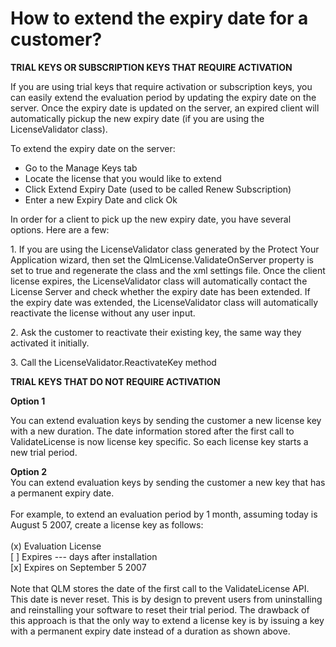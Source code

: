 # How to extend the expiry date for a customer?

**TRIAL KEYS OR SUBSCRIPTION KEYS THAT REQUIRE ACTIVATION**

If you are using trial keys that require activation or subscription keys, you can easily extend the evaluation period by updating the expiry date on the server. Once the expiry date is updated on the server, an expired client will automatically pickup the new expiry date (if you are using the LicenseValidator class).

To extend the expiry date on the server:

* Go to the Manage Keys tab
* Locate the license that you would like to extend
* Click Extend Expiry Date (used to be called Renew Subscription)
* Enter a new Expiry Date and click Ok

In order for a client to pick up the new expiry date, you have several options. Here are a few:

1\. If you are using the LicenseValidator class generated by the Protect Your Application wizard, then set the QlmLicense.ValidateOnServer property is set to true and regenerate the class and the xml settings file. Once the client license expires, the LicenseValidator class will automatically contact the License Server and check whether the expiry date has been extended. If the expiry date was extended, the LicenseValidator class will automatically reactivate the license without any user input.

2\. Ask the customer to reactivate their existing key, the same way they activated it initially.

3\. Call the LicenseValidator.ReactivateKey method

&#x20;

**TRIAL KEYS THAT DO NOT REQUIRE ACTIVATION**

**Option 1**

You can extend evaluation keys by sending the customer a new license key with a new duration. The date information stored after the first call to ValidateLicense is now license key specific. So each license key starts a new trial period.

**Option 2**\
You can extend evaluation keys by sending the customer a new key that has a permanent expiry date.\
\
For example, to extend an evaluation period by 1 month, assuming today is August 5 2007, create a license key as follows:\
\
(x) Evaluation License\
\[ ] Expires --- days after installation\
\[x] Expires on September 5 2007\
\
Note that QLM stores the date of the first call to the ValidateLicense API. This date is never reset. This is by design to prevent users from uninstalling and reinstalling your software to reset their trial period. The drawback of this approach is that the only way to extend a license key is by issuing a key with a permanent expiry date instead of a duration as shown above.
